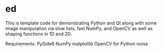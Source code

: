 # ed
This is template code for demonstrating Python and Qt along with some image manipulation via slow lists, fast NumPy, and OpenCV as well as shaping functions in 1D and 2D.

Requirements:
PySide6
NumPy
matplotlib
OpenCV for Python
noise

